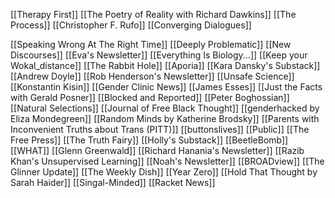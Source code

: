 [[Therapy First]]
[[The Poetry of Reality with Richard Dawkins]]
[[The Process]]
[[Christopher F. Rufo]]
[[Converging Dialogues]]

[[Speaking Wrong At The Right Time]]
[[Deeply Problematic]]
[[New Discourses]]
[[Eva's Newsletter]]
[[Everything Is Biology...]]
[[Keep your Wokal_distance]]
[[The Rabbit Hole]]
[[Aporia]]
[[Kara Dansky's Substack]]
[[Andrew Doyle]]
[[Rob Henderson's Newsletter]]
[[Unsafe Science]]
[[Konstantin Kisin]]
[[Gender Clinic News]]
[[James Esses]]
[[Just the Facts with Gerald Posner]]
[[Blocked and Reported]]
[[Peter Boghossian]]
[[Natural Selections]]
[[Journal of Free Black Thought]]
[[genderhacked by Eliza Mondegreen]]
[[Random Minds by Katherine Brodsky]]
[[Parents with Inconvenient Truths about Trans (PITT)]]
[[buttonslives]]
[[Public]]
[[The Free Press]]
[[The Truth Fairy]]
[[Holly's Substack]]
[[BeetleBomb]]
[[WHAT]]
[[Glenn Greenwald]]
[[Richard Hanania's Newsletter]]
[[Razib Khan's Unsupervised Learning]]
[[Noah's Newsletter]]
[[BROADview]]
[[The Glinner Update]]
[[The Weekly Dish]]
[[Year Zero]]
[[Hold That Thought by Sarah Haider]]
[[Singal-Minded]]
[[Racket News]]
